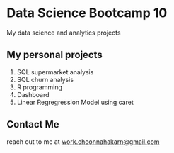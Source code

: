 # Data Science Bootcamp 10
My data science and analytics projects

## My personal projects

1. SQL supermarket analysis
2. SQL churn analysis
3. R programming
4. Dashboard
5. Linear Regregression Model using caret

## Contact Me
reach out to me at work.choonnahakarn@gmail.com
